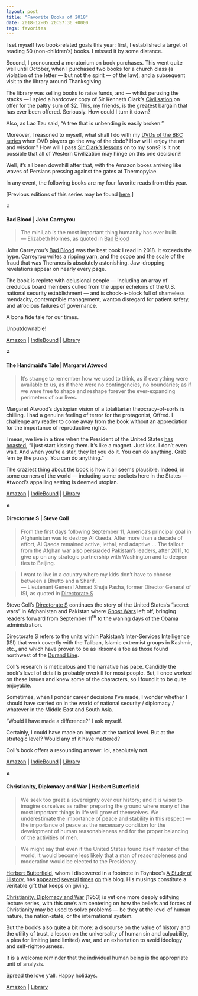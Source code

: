 ```yaml
---
layout: post
title: "Favorite Books of 2018"
date: 2018-12-05 20:57:36 +0000
tags: favorites
---
```


<!-- wp:paragraph -->
<p>I set myself two book-related goals this year: first, I established a target of reading 50 (non-children’s) books. I missed it by some distance.</p>
<!-- /wp:paragraph -->

<!-- wp:more -->
<!--more-->
<!-- /wp:more -->

<!-- wp:paragraph -->
<p>Second, I pronounced a moratorium on book purchases. This went quite well until October, when I purchased two books for a church class (a violation of the letter — but not the spirit — of the law), and a subsequent visit to the library around Thanksgiving.<span class="Apple-converted-space">&nbsp;</span></p>
<!-- /wp:paragraph -->

<!-- wp:paragraph {"style":{"elements":{"link":{"color":{"text":"var:preset|color|primary"}}}}} -->
<p class="has-link-color">The library was selling books to raise funds, and — whilst perusing the stacks — I spied a hardcover copy of Sir Kenneth Clark’s <a href="https://www.amazon.com/Civilisation-personal-view-Kenneth-Clark/dp/B00005VM00/">Civilisation</a> on offer for the paltry sum of $2. This, my friends, is the greatest bargain that has ever been offered. Seriously. How could I turn it down?</p>
<!-- /wp:paragraph -->

<!-- wp:paragraph {"style":{"elements":{"link":{"color":{"text":"var:preset|color|primary"}}}}} -->
<p class="has-link-color">Also, as Lao Tzu said, “A tree that is unbending is easily broken.”</p>
<!-- /wp:paragraph -->

<!-- wp:paragraph {"style":{"elements":{"link":{"color":{"text":"var:preset|color|primary"}}}}} -->
<p class="has-link-color">Moreover, I reasoned to myself, what shall I do with my <a href="https://www.amazon.com/Civilisation-Complete-BBC-DVD-Box/dp/B00077284C/">DVDs of the BBC series</a> when DVD players go the way of the dodo? How will I enjoy the art and wisdom? How will I pass <a href="https://youtu.be/w6qYjisp51M?t=447">Sir Clark’s lessons</a> on to my sons? Is it not possible that all of Western Civilization may hinge on this one decision?!</p>
<!-- /wp:paragraph -->

<!-- wp:paragraph -->
<p>Well, it’s all been downhill after that, with the Amazon boxes arriving like waves of Persians pressing against the gates at Thermopylae.</p>
<!-- /wp:paragraph -->

<!-- wp:paragraph -->
<p>In any event, the following books are my four favorite reads from this year.</p>
<!-- /wp:paragraph -->

<!-- wp:paragraph {"style":{"elements":{"link":{"color":{"text":"var:preset|color|primary"}}}}} -->
<p class="has-link-color">[Previous editions of this series may be found <a href="https://mikecasey.blog/category/books/" target="_blank" rel="noopener">here</a>.]</p>
<!-- /wp:paragraph -->

<!-- wp:paragraph {"align":"center"} -->
<p class="has-text-align-center">⁂</p>
<!-- /wp:paragraph -->

<!-- wp:heading {"level":4} -->
<h4 class="wp-block-heading">Bad Blood | John Carreyrou</h4>
<!-- /wp:heading -->

<!-- wp:quote -->
<blockquote class="wp-block-quote"><!-- wp:paragraph -->
<p>The miniLab is the most important thing humanity has ever built.<br>
— Elizabeth Holmes, as quoted in&nbsp;<span style="text-decoration:underline">Bad Blood</span></p>
<!-- /wp:paragraph --></blockquote>
<!-- /wp:quote -->

<!-- wp:paragraph -->
<p>John Carreyrou’s <span style="text-decoration:underline">Bad Blood</span> was the best book I read in 2018. It exceeds the hype. Carreyrou writes a ripping yarn, and the scope and the scale of the fraud that was Theranos is absolutely astonishing. Jaw-dropping revelations appear on nearly every page.<span class="Apple-converted-space">&nbsp;</span></p>
<!-- /wp:paragraph -->

<!-- wp:paragraph -->
<p>The book is replete with delusional people — including an array of credulous board members culled from the upper echelons of the U.S. national security establishment — and is chock-a-block full of shameless mendacity, contemptible management, wanton disregard for patient safety, and atrocious failures of governance.<span class="Apple-converted-space">&nbsp;</span></p>
<!-- /wp:paragraph -->

<!-- wp:paragraph -->
<p>A bona fide tale for our times.</p>
<!-- /wp:paragraph -->

<!-- wp:paragraph -->
<p>Unputdownable!</p>
<!-- /wp:paragraph -->

<!-- wp:paragraph {"style":{"elements":{"link":{"color":{"text":"var:preset|color|primary"}}}}} -->
<p class="has-link-color"><a href="https://www.amazon.com/Bad-Blood-Secrets-Silicon-Startup/dp/152473165X/">Amazon</a> | <a href="https://www.indiebound.org/book/9781524731656">IndieBound</a> | <a href="https://www.worldcat.org/title/bad-blood-secrets-and-lies-in-a-silicon-valley-startup/oclc/1035523266&amp;referer=brief_results">Library</a></p>
<!-- /wp:paragraph -->

<!-- wp:paragraph {"align":"center"} -->
<p class="has-text-align-center">⁂</p>
<!-- /wp:paragraph -->

<!-- wp:heading {"level":4} -->
<h4 class="wp-block-heading">The Handmaid’s Tale | Margaret Atwood</h4>
<!-- /wp:heading -->

<!-- wp:quote -->
<blockquote class="wp-block-quote"><!-- wp:paragraph -->
<p>It’s strange to remember how we used to think, as if everything were available to us, as if there were no contingencies, no boundaries; as if we were free to shape and reshape forever the ever-expanding perimeters of our lives.</p>
<!-- /wp:paragraph --></blockquote>
<!-- /wp:quote -->

<!-- wp:paragraph -->
<p>Margaret Atwood’s dystopian vision of a totalitarian theocracy-of-sorts is chilling. I had a genuine feeling of terror for the protagonist, Offred. I challenge any reader to come away from the book without an appreciation for the importance of reproductive rights.<span class="Apple-converted-space">&nbsp;</span></p>
<!-- /wp:paragraph -->

<!-- wp:paragraph {"style":{"elements":{"link":{"color":{"text":"var:preset|color|primary"}}}}} -->
<p class="has-link-color">I mean, we live in a time when the President of the United States <a href="https://www.nytimes.com/2016/10/08/us/donald-trump-tape-transcript.html">has boasted</a>, “I just start kissing them. It’s like a magnet. Just kiss. I don’t even wait. And when you’re a star, they let you do it. You can do anything. Grab ‘em by the pussy. You can do anything.”</p>
<!-- /wp:paragraph -->

<!-- wp:paragraph -->
<p>The craziest thing about the book is how it all seems plausible. Indeed, in some corners of the world — including some pockets here in the States — Atwood’s appalling setting is deemed utopian.</p>
<!-- /wp:paragraph -->

<!-- wp:paragraph {"style":{"elements":{"link":{"color":{"text":"var:preset|color|primary"}}}}} -->
<p class="has-link-color"><a href="https://www.amazon.com/Handmaids-Tale-Margaret-Atwood/dp/038549081X/">Amazon</a> | <a href="https://www.indiebound.org/book/9780385490818">IndieBound</a> | <a href="https://www.worldcat.org/title/handmaids-tale/oclc/981550824&amp;referer=brief_results">Library</a></p>
<!-- /wp:paragraph -->

<!-- wp:paragraph {"align":"center"} -->
<p class="has-text-align-center">⁂</p>
<!-- /wp:paragraph -->

<!-- wp:heading {"level":4} -->
<h4 class="wp-block-heading">Directorate S | Steve Coll</h4>
<!-- /wp:heading -->

<!-- wp:quote -->
<blockquote class="wp-block-quote"><!-- wp:paragraph {"align":"left"} -->
<p class="has-text-align-left">From the first days following September 11, America’s principal goal in Afghanistan was to destroy Al Qaeda. After more than a decade of effort, Al Qaeda remained active, lethal, and adaptive … The fallout from the Afghan war also persuaded Pakistan’s leaders, after 2011, to give up on any strategic partnership with Washington and to deepen ties to Beijing.</p>
<!-- /wp:paragraph --></blockquote>
<!-- /wp:quote -->

<!-- wp:quote -->
<blockquote class="wp-block-quote"><!-- wp:paragraph -->
<p>I want to live in a country where my kids don’t have to choose between a Bhutto and a Sharif.<br>
— Lieutenant General Ahmad Shuja Pasha, former Director General of ISI, as quoted in <span style="text-decoration:underline">Directorate S</span></p>
<!-- /wp:paragraph --></blockquote>
<!-- /wp:quote -->

<!-- wp:paragraph {"style":{"elements":{"link":{"color":{"text":"var:preset|color|primary"}}}}} -->
<p class="has-link-color">Steve Coll’s <a href="https://www.amazon.com/Directorate-C-I-Americas-Afghanistan-Pakistan/dp/1594204586/">Directorate S</a> continues the story of the United States’s “secret wars” in Afghanistan and Pakistan where <span style="text-decoration:underline">Ghost Wars</span> left off, bringing readers forward from September 11<sup>th</sup> to the waning days of the Obama administration.<span class="Apple-converted-space">&nbsp;</span></p>
<!-- /wp:paragraph -->

<!-- wp:paragraph {"style":{"elements":{"link":{"color":{"text":"var:preset|color|primary"}}}}} -->
<p class="has-link-color">Directorate S refers to the units within Pakistan’s Inter-Services Intelligence (ISI) that work covertly with the Taliban, Islamic extremist groups in Kashmir, etc., and which have proven to be as irksome a foe as those found northwest of the <a href="https://en.wikipedia.org/wiki/Durand_Line">Durand Line</a>.</p>
<!-- /wp:paragraph -->

<!-- wp:paragraph -->
<p>Coll’s research is meticulous and the narrative has pace. Candidly the book’s level of detail is probably overkill for most people. But, I once worked on these issues and knew some of the characters, so I found it to be quite enjoyable.</p>
<!-- /wp:paragraph -->

<!-- wp:paragraph -->
<p>Sometimes, when I ponder career decisions I’ve made, I wonder whether I should have carried on in the world of national security / diplomacy / whatever in the Middle East and South Asia.</p>
<!-- /wp:paragraph -->

<!-- wp:paragraph -->
<p>“Would I have made a difference?” I ask myself.<span class="Apple-converted-space">&nbsp;</span></p>
<!-- /wp:paragraph -->

<!-- wp:paragraph -->
<p>Certainly, I could have made an impact at the tactical level. But at the strategic level? Would any of it have mattered?</p>
<!-- /wp:paragraph -->

<!-- wp:paragraph -->
<p>Coll’s book offers a resounding answer: lol, absolutely not.</p>
<!-- /wp:paragraph -->

<!-- wp:paragraph {"style":{"elements":{"link":{"color":{"text":"var:preset|color|primary"}}}}} -->
<p class="has-link-color"><a href="https://www.amazon.com/Directorate-C-I-Americas-Afghanistan-Pakistan/dp/1594204586">Amazon</a> | <a href="https://www.indiebound.org/book/9781594204586">IndieBound</a> | <a href="http://www.worldcat.org/title/directorate-s-the-cia-and-americas-secret-wars-in-afghanistan-and-pakistan/oclc/1049576269">Library</a></p>
<!-- /wp:paragraph -->

<!-- wp:paragraph {"align":"center"} -->
<p class="has-text-align-center">⁂</p>
<!-- /wp:paragraph -->

<!-- wp:heading {"level":4} -->
<h4 class="wp-block-heading">Christianity, Diplomacy and War | Herbert Butterfield</h4>
<!-- /wp:heading -->

<!-- wp:quote -->
<blockquote class="wp-block-quote"><!-- wp:paragraph -->
<p>We seek too great a sovereignty over our history; and it is wiser to imagine ourselves as rather preparing the ground where many of the most important things in life will grow of themselves. We underestimate the importance of peace and stability in this respect — the importance of peace as the necessary condition for the development of human reasonableness and for the proper balancing of the activities of men.</p>
<!-- /wp:paragraph --></blockquote>
<!-- /wp:quote -->

<!-- wp:quote -->
<blockquote class="wp-block-quote"><!-- wp:paragraph -->
<p>We might say that even if the United States found itself master of the world, it would become less likely that a man of reasonableness and moderation would be elected to the Presidency.</p>
<!-- /wp:paragraph --></blockquote>
<!-- /wp:quote -->

<!-- wp:paragraph {"style":{"elements":{"link":{"color":{"text":"var:preset|color|primary"}}}}} -->
<p class="has-link-color"><a href="https://en.wikipedia.org/wiki/Herbert_Butterfield">Herbert Butterfield</a>, whom I discovered in a footnote in Toynbee’s <span style="text-decoration:underline">A Study of History</span>, has <a href="https://mikecasey.blog/2014/01/19/the-reckoning/">appeared</a> <a href="https://mikecasey.blog/2015/01/26/life-to-come/">several</a> <a href="https://mikecasey.blog/2015/12/05/favorite-books-of-2015/">times</a> <a href="https://mikecasey.blog/2017/11/24/the-discontinuities-between-the-generations-in-history/">on</a> this blog. His musings constitute a veritable gift that keeps on giving.</p>
<!-- /wp:paragraph -->

<!-- wp:paragraph -->
<p><span style="text-decoration:underline">Christianity, Diplomacy and War</span> [1953] is yet one more deeply edifying lecture series, with this one’s aim centering on how the beliefs and forces of Christianity may be used to solve problems — be they at the level of human nature, the nation-state, or the international system.<span class="Apple-converted-space">&nbsp;</span></p>
<!-- /wp:paragraph -->

<!-- wp:paragraph -->
<p>But the book’s also quite a bit more: a discourse on the value of history and the utility of trust, a lesson on the universality of human sin and culpability, a plea for limiting (and limited) war, and an exhortation to avoid ideology and self-righteousness.<span class="Apple-converted-space">&nbsp;</span></p>
<!-- /wp:paragraph -->

<!-- wp:paragraph -->
<p>It is a welcome reminder that the individual human being is the appropriate unit of analysis.</p>
<!-- /wp:paragraph -->

<!-- wp:paragraph -->
<p>Spread the love y’all. Happy holidays.</p>
<!-- /wp:paragraph -->

<!-- wp:paragraph {"style":{"elements":{"link":{"color":{"text":"var:preset|color|primary"}}}}} -->
<p class="has-link-color"><a href="https://www.amazon.com/Christianity-Diplomacy-War-Herbert-Butterfield/dp/B000NPM43S/">Amazon</a> | <a href="http://www.worldcat.org/title/christianity-diplomacy-and-war/oclc/1030313201&amp;referer=brief_results">Library</a></p>
<!-- /wp:paragraph -->
